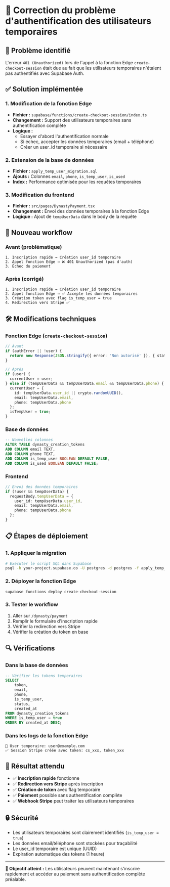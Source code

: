 # 🔧 Correction du problème d'authentification des utilisateurs temporaires

## 🚨 Problème identifié

L'erreur `401 (Unauthorized)` lors de l'appel à la fonction Edge `create-checkout-session` était due au fait que les utilisateurs temporaires n'étaient pas authentifiés avec Supabase Auth.

## ✅ Solution implémentée

### 1. **Modification de la fonction Edge**
- **Fichier :** `supabase/functions/create-checkout-session/index.ts`
- **Changement :** Support des utilisateurs temporaires sans authentification complète
- **Logique :**
  - Essayer d'abord l'authentification normale
  - Si échec, accepter les données temporaires (email + téléphone)
  - Créer un user_id temporaire si nécessaire

### 2. **Extension de la base de données**
- **Fichier :** `apply_temp_user_migration.sql`
- **Ajouts :** Colonnes `email`, `phone`, `is_temp_user`, `is_used`
- **Index :** Performance optimisée pour les requêtes temporaires

### 3. **Modification du frontend**
- **Fichier :** `src/pages/DynastyPayment.tsx`
- **Changement :** Envoi des données temporaires à la fonction Edge
- **Logique :** Ajout de `tempUserData` dans le body de la requête

## 🔄 Nouveau workflow

### Avant (problématique)
```
1. Inscription rapide → Création user_id temporaire
2. Appel fonction Edge → ❌ 401 Unauthorized (pas d'auth)
3. Échec du paiement
```

### Après (corrigé)
```
1. Inscription rapide → Création user_id temporaire
2. Appel fonction Edge → ✅ Accepte les données temporaires
3. Création token avec flag is_temp_user = true
4. Redirection vers Stripe ✅
```

## 🛠️ Modifications techniques

### Fonction Edge (`create-checkout-session`)
```typescript
// Avant
if (authError || !user) {
  return new Response(JSON.stringify({ error: 'Non autorisé' }), { status: 401 });
}

// Après
if (user) {
  currentUser = user;
} else if (tempUserData && tempUserData.email && tempUserData.phone) {
  currentUser = {
    id: tempUserData.user_id || crypto.randomUUID(),
    email: tempUserData.email,
    phone: tempUserData.phone
  };
  isTempUser = true;
}
```

### Base de données
```sql
-- Nouvelles colonnes
ALTER TABLE dynasty_creation_tokens
ADD COLUMN email TEXT,
ADD COLUMN phone TEXT,
ADD COLUMN is_temp_user BOOLEAN DEFAULT FALSE,
ADD COLUMN is_used BOOLEAN DEFAULT FALSE;
```

### Frontend
```typescript
// Envoi des données temporaires
if (!user && tempUserData) {
  requestBody.tempUserData = {
    user_id: tempUserData.user_id,
    email: tempUserData.email,
    phone: tempUserData.phone
  };
}
```

## 📋 Étapes de déploiement

### 1. **Appliquer la migration**
```bash
# Exécuter le script SQL dans Supabase
psql -h your-project.supabase.co -U postgres -d postgres -f apply_temp_user_migration.sql
```

### 2. **Déployer la fonction Edge**
```bash
supabase functions deploy create-checkout-session
```

### 3. **Tester le workflow**
1. Aller sur `/dynasty/payment`
2. Remplir le formulaire d'inscription rapide
3. Vérifier la redirection vers Stripe
4. Vérifier la création du token en base

## 🔍 Vérifications

### Dans la base de données
```sql
-- Vérifier les tokens temporaires
SELECT
    token,
    email,
    phone,
    is_temp_user,
    status,
    created_at
FROM dynasty_creation_tokens
WHERE is_temp_user = true
ORDER BY created_at DESC;
```

### Dans les logs de la fonction Edge
```
👤 User temporaire: user@example.com
✅ Session Stripe créée avec token: cs_xxx, token_xxx
```

## 🚀 Résultat attendu

- ✅ **Inscription rapide** fonctionne
- ✅ **Redirection vers Stripe** après inscription
- ✅ **Création de token** avec flag temporaire
- ✅ **Paiement** possible sans authentification complète
- ✅ **Webhook Stripe** peut traiter les utilisateurs temporaires

## 🔒 Sécurité

- Les utilisateurs temporaires sont clairement identifiés (`is_temp_user = true`)
- Les données email/téléphone sont stockées pour traçabilité
- Le user_id temporaire est unique (UUID)
- Expiration automatique des tokens (1 heure)

---

**🎯 Objectif atteint :** Les utilisateurs peuvent maintenant s'inscrire rapidement et accéder au paiement sans authentification complète préalable.
